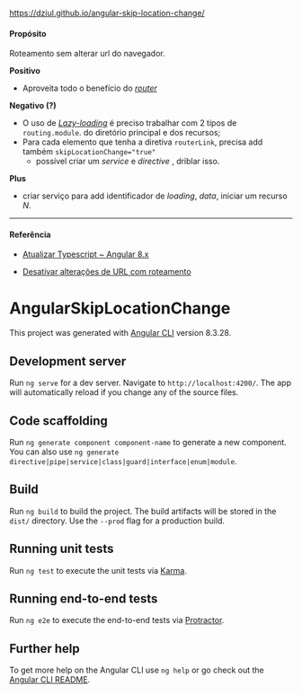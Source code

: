 https://dziul.github.io/angular-skip-location-change/

#### Propósito

Roteamento sem alterar url do navegador.

**Positivo**

- Aproveita todo o benefício do _[router](https://angular.io/api/router)_

**Negativo (?)**

- O uso de _[Lazy-loading](https://angular.io/guide/lazy-loading-ngmodules)_ é preciso trabalhar com 2 tipos de `routing.module`. do diretório principal e dos recursos;
- Para cada elemento que tenha a diretiva `routerLink`, precisa add também `skipLocationChange="true"`
  - possível criar um _service_ e _directive_ , driblar isso.

**Plus**

- criar serviço para add identificador de _loading_, _data_, iniciar um recurso _N_.

---

#### Referência

- [Atualizar Typescript ~ Angular 8.x](https://medium.com/@andreizhamoida/typescript-3-7-1106a532e92c)

- [Desativar alterações de URL com roteamento](https://stackoverflow.com/questions/53196790/how-to-disable-url-changes-with-angular-routing)

# AngularSkipLocationChange

This project was generated with [Angular CLI](https://github.com/angular/angular-cli) version 8.3.28.

## Development server

Run `ng serve` for a dev server. Navigate to `http://localhost:4200/`. The app will automatically reload if you change any of the source files.

## Code scaffolding

Run `ng generate component component-name` to generate a new component. You can also use `ng generate directive|pipe|service|class|guard|interface|enum|module`.

## Build

Run `ng build` to build the project. The build artifacts will be stored in the `dist/` directory. Use the `--prod` flag for a production build.

## Running unit tests

Run `ng test` to execute the unit tests via [Karma](https://karma-runner.github.io).

## Running end-to-end tests

Run `ng e2e` to execute the end-to-end tests via [Protractor](http://www.protractortest.org/).

## Further help

To get more help on the Angular CLI use `ng help` or go check out the [Angular CLI README](https://github.com/angular/angular-cli/blob/master/README.md).

